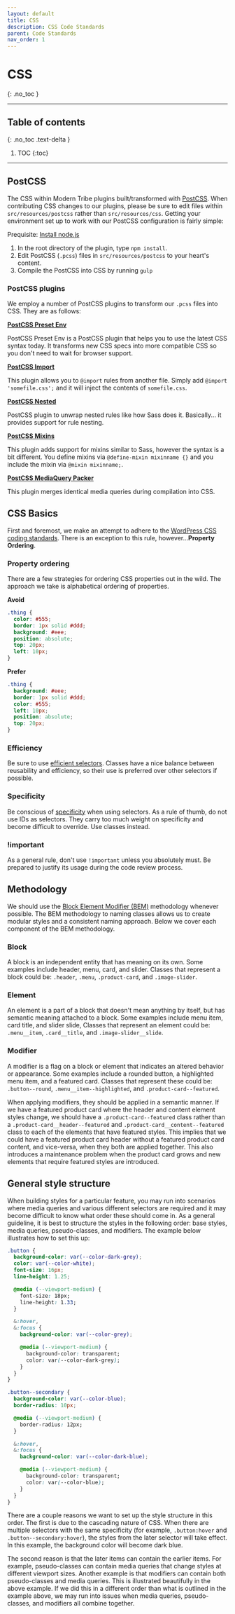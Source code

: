 ```yaml
---
layout: default
title: CSS
description: CSS Code Standards
parent: Code Standards
nav_order: 1
---
```


# CSS
{: .no_toc }

---

## Table of contents
{: .no_toc .text-delta }

1. TOC
{:toc}

---

## PostCSS

The CSS within Modern Tribe plugins built/transformed with [PostCSS](https://github.com/postcss/postcss).
When contributing CSS changes to our plugins, please be sure to edit files within `src/resources/postcss`
rather than `src/resources/css`. Getting your environment set up to work with our PostCSS configuration
is fairly simple:

Prequisite: [Install node.js](https://nodejs.org/)

1. In the root directory of the plugin, type `npm install`.
1. Edit PostCSS (`.pcss`) files in `src/resources/postcss` to your heart's content.
1. Compile the PostCSS into CSS by running `gulp`

### PostCSS plugins

We employ a number of PostCSS plugins to transform our `.pcss` files into CSS. They are as follows:

**[PostCSS Preset Env](https://preset-env.cssdb.org/)**

PostCSS Preset Env is a PostCSS plugin that helps you to use the latest CSS syntax today. It transforms
new CSS specs into more compatible CSS so you don't need to wait for browser support.

**[PostCSS Import](https://github.com/postcss/postcss-import)**

This plugin allows you to `@import` rules from another file. Simply add `@import 'somefile.css';`
and it will inject the contents of `somefile.css`.

**[PostCSS Nested](https://github.com/postcss/postcss-nested)**

PostCSS plugin to unwrap nested rules like how Sass does it. Basically... it provides support for rule nesting.

**[PostCSS Mixins](https://github.com/postcss/postcss-mixins)**

This plugin adds support for mixins similar to Sass, however the syntax is a bit different. You define mixins
via `@define-mixin mixinname {}` and you include the mixin via `@mixin mixinname;`.

**[PostCSS MediaQuery Packer](https://github.com/hail2u/node-css-mqpacker)**

This plugin merges identical media queries during compilation into CSS.

## CSS Basics

First and foremost, we make an attempt to adhere to the [WordPress CSS coding standards](https://make.wordpress.org/core/handbook/coding-standards/css/).
There is an exception to this rule, however...**Property Ordering**.

### Property ordering

There are a few strategies for ordering CSS properties out in the wild. The approach we take is alphabetical
ordering of properties.

**Avoid**

```css
.thing {
  color: #555;
  border: 1px solid #ddd;
  background: #eee;
  position: absolute;
  top: 20px;
  left: 10px;
}
```

**Prefer**

```css
.thing {
  background: #eee;
  border: 1px solid #ddd;
  color: #555;
  left: 10px;
  position: absolute;
  top: 20px;
}
```

### Efficiency

Be sure to use [efficient selectors](https://csswizardry.com/2011/09/writing-efficient-css-selectors/).
Classes have a nice balance between reusability and efficiency, so their use is preferred over other
selectors if possible.

### Specificity

Be conscious of [specificity](https://developer.mozilla.org/en-US/docs/Web/CSS/Specificity) when using
selectors. As a rule of thumb, do not use IDs as selectors. They carry too much weight on specificity
and become difficult to override. Use classes instead.

### !important

As a general rule, don't use `!important` unless you absolutely must. Be prepared to justify its
usage during the code review process.

## Methodology

We should use the [Block Element Modifier (BEM)](http://getbem.com/) methodology whenever possible.
The BEM methodology to naming classes allows us to create modular styles and a consistent naming
approach. Below we cover each component of the BEM methodology.

### Block

A block is an independent entity that has meaning on its own. Some examples include header,
menu, card, and slider. Classes that represent a block could be: `.header`, `.menu`,
`.product-card`, and `.image-slider`.

### Element

An element is a part of a block that doesn't mean anything by itself, but has semantic meaning attached
to a block. Some examples include menu item, card title, and slider slide, Classes that represent an
element could be: `.menu__item`, `.card__title`, and `.image-slider__slide`.

### Modifier

A modifier is a flag on a block or element that indicates an altered behavior or appearance. Some examples
include a rounded button, a highlighted menu item, and a featured card. Classes that represent these
could be: `.button--round`, `.menu__item--highlighted`, and `.product-card--featured`.

When applying modifiers, they should be applied in a semantic manner. If we have a featured product card
where the header and content element styles change, we should have a `.product-card--featured` class rather
than a `.product-card__header--featured` and `.product-card__content--featured` class to each of the
elements that have featured styles. This implies that we could have a featured product card header without
a featured product card content, and vice-versa, when they both are applied together. This also introduces
a maintenance problem when the product card grows and new elements that require featured styles are introduced.

## General style structure

When building styles for a particular feature, you may run into scenarios where media queries and various
different selectors are required and it may become difficult to know what order these should come in. As a
general guideline, it is best to structure the styles in the following order: base styles, media queries,
pseudo-classes, and modifiers. The example below illustrates how to set this up:

```css
.button {
  background-color: var(--color-dark-grey);
  color: var(--color-white);
  font-size: 16px;
  line-height: 1.25;

  @media (--viewport-medium) {
    font-size: 18px;
    line-height: 1.33;
  }

  &:hover,
  &:focus {
    background-color: var(--color-grey);

    @media (--viewport-medium) {
      background-color: transparent;
      color: var(--color-dark-grey);
    }
  }
}

.button--secondary {
  background-color: var(--color-blue);
  border-radius: 10px;

  @media (--viewport-medium) {
    border-radius: 12px;
  }

  &:hover,
  &:focus {
    background-color: var(--color-dark-blue);

    @media (--viewport-medium) {
      background-color: transparent;
      color: var(--color-blue);
    }
  }
}
```

There are a couple reasons we want to set up the style structure in this order. The first is due to the
cascading nature of CSS. When there are multiple selectors with the same specificity (for example,
`.button:hover` and `.button--secondary:hover`), the styles from the later selector will take effect.
In this example, the background color will become dark blue.

The second reason is that the later items can contain the earlier items. For example, pseudo-classes can
contain media queries that change styles at different viewport sizes. Another example is that modifiers
can contain both pseudo-classes and media queries. This is illustrated beautifully in the above example.
If we did this in a different order than what is outlined in the example above, we may run into issues
when media queries, pseudo-classes, and modifiers all combine together.
